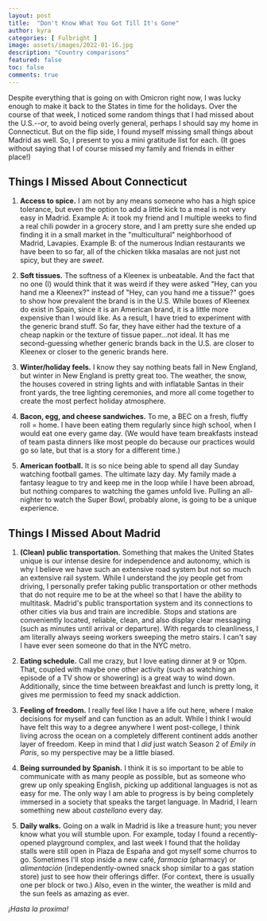 ```yaml
---
layout: post
title:  "Don't Know What You Got Till It's Gone"
author: kyra
categories: [ Fulbright ]
image: assets/images/2022-01-16.jpg
description: "Country comparisons"
featured: false
toc: false
comments: true
---
```


Despite everything that is going on with Omicron right now, I was lucky enough to make it back to the States in time for the holidays. Over the course of that week, I noticed some random things that I had missed about the U.S.--or, to avoid being overly general, perhaps I should say my home in Connecticut. But on the flip side, I found myself missing small things about Madrid as well. So, I present to you a mini gratitude list for each. (It goes without saying that I of course missed my family and friends in either place!)

## Things I Missed About Connecticut

1. **Access to spice.** I am not by any means someone who has a high spice tolerance, but even the option to add a little kick to a meal is not very easy in Madrid. Example A: it took my friend and I multiple weeks to find a real chili powder in a grocery store, and I am pretty sure she ended up finding it in a small market in the "multicultural" neighborhood of Madrid, Lavapies. Example B: of the numerous Indian restaurants we have been to so far, all of the chicken tikka masalas are not just not spicy, but they are _sweet_.

2. **Soft tissues.** The softness of a Kleenex is unbeatable. And the fact that no one (I) would think that it was weird if they were asked "Hey, can you hand me a Kleenex?" instead of "Hey, can you hand me a tissue?" goes to show how prevalent the brand is in the U.S. While boxes of Kleenex do exist in Spain, since it is an American brand, it is a little more expensive than I would like. As a result, I have tried to experiment with the generic brand stuff. So far, they have either had the texture of a cheap napkin or the texture of tissue paper...not ideal. It has me second-guessing whether generic brands back in the U.S. are closer to Kleenex or closer to the generic brands here.

3. **Winter/holiday feels.** I know they say nothing beats fall in New England, but winter in New England is pretty great too. The weather, the snow, the houses covered in string lights and with inflatable Santas in their front yards, the tree lighting ceremonies, and more all come together to create the most perfect holiday atmosphere.

4. **Bacon, egg, and cheese sandwiches.** To me, a BEC on a fresh, fluffy roll = home. I have been eating them regularly since high school, when I would eat one every game day. (We would have team breakfasts instead of team pasta dinners like most people do because our practices would go so late, but that is a story for a different time.)

5. **American football.** It is so nice being able to spend all day Sunday watching football games. The ultimate lazy day. My family made a fantasy league to try and keep me in the loop while I have been abroad, but nothing compares to watching the games unfold live. Pulling an all-nighter to watch the Super Bowl, probably alone, is going to be a unique experience.

## Things I Missed About Madrid

1. **(Clean) public transportation.** Something that makes the United States unique is our intense desire for independence and autonomy, which is why I believe we have such an extensive road system but not so much an extensive rail system. While I understand the joy people get from driving, I personally prefer taking public transportation or other methods that do not require me to be at the wheel so that I have the ability to multitask. Madrid's public transportation system and its connections to other cities via bus and train are incredible. Stops and stations are conveniently located, reliable, clean, and also display clear messaging (such as minutes until arrival or departure). With regards to cleanliness, I am literally always seeing workers sweeping the metro stairs. I can't say I have ever seen someone do that in the NYC metro.

2. **Eating schedule.** Call me crazy, but I love eating dinner at 9 or 10pm. That, coupled with maybe one other activity (such as watching an episode of a TV show or showering) is a great way to wind down. Additionally, since the time between breakfast and lunch is pretty long, it gives me permission to feed my snack addiction.

3. **Feeling of freedom.** I really feel like I have a life out here, where I make decisions for myself and can function as an adult. While I think I would have felt this way to a degree anywhere I went post-college, I think living across the ocean on a completely different continent adds another layer of freedom. Keep in mind that I _did_ just watch Season 2 of _Emily in Paris_, so my perspective may be a little biased.

4. **Being surrounded by Spanish.** I think it is so important to be able to communicate with as many people as possible, but as someone who grew up only speaking English, picking up additional languages is not as easy for me. The only way I am able to progress is by being completely immersed in a society that speaks the target language. In Madrid, I learn something new about _castellano_ every day.

5. **Daily walks.** Going on a walk in Madrid is like a treasure hunt; you never know what you will stumble upon. For example, today I found a recently-opened playground complex, and last week I found that the holiday stalls were still open in Plaza de España and got myself some churros to go. Sometimes I'll stop inside a new café, _farmacia_ (pharmacy) or _alimentación_ (independently-owned snack shop similar to a gas station store) just to see how their offerings differ. (For context, there is usually one per block or two.) Also, even in the winter, the weather is mild and the sun feels as amazing as ever.

_¡Hasta la proxima!_